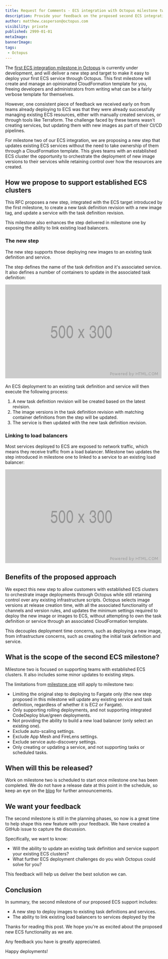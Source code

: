 ```yaml
---
title: Request for Comments - ECS integration with Octopus milestone two
description: Provide your feedback on the proposed second ECS integration milestone in Octopus
author: matthew.casperson@octopus.com
visibility: private
published: 2999-01-01
metaImage: 
bannerImage: 
tags:
 - Octopus
---
```


The [first ECS integration milestone in Octopus](https://octopus.com/blog/rfc-ecs-integration-with-octopus) is currently under development, and will deliver a new step and target to make it easy to deploy your first ECS service through Octopus. This first milestone will create and manage an opinionated CloudFormation template for you, freeing developers and administrators from writing what can be a fairly verbose template for themselves.

However, one consistent piece of feedback we received early on from teams already deploying to ECS was that they were already successfully managing existing ECS resources, either with manually created services, or through tools like Terraform. The challenge faced by these teams wasn't creating services, but updating them with new images as part of their CI/CD pipelines.

For milestone two of our ECS integration, we are proposing a new step that updates existing ECS services without the need to take ownership of them through a CloudFormation template. This gives teams with an established ECS cluster the opportunity to orchestrate the deployment of new image versions to their services while retaining control over how the resources are created.

## How we propose to support established ECS clusters

This RFC proposes a new step, integrated with the ECS target introduced by the first milestone, to create a new task definition revision with a new image tag, and update a service with the task definition revision.

This milestone also enhances the step delivered in milestone one by exposing the ability to link existing load balancers.

### The new step

The new step supports those deploying new images to an existing task definition and service.

The step defines the name of the task definition and it's associated service. It also defines a number of containers to update in the associated task definition:

![](stepmockup.png)

An ECS deployment to an existing task definition and service will then execute the following process:

1. A new task definition revision will be created based on the latest revision.
2. The image versions in the task definition revision with matching container definitions from the step will be updated.
3. The service is then updated with the new task definition revision.

### Linking to load balancers

Most services deployed to ECS are exposed to network traffic, which means they receive traffic from a load balancer. Milestone two updates the step introduced in milestone one to linked to a service to an existing load balancer:

![](loadbalancermockup.png)

## Benefits of the proposed approach

We expect this new step to allow customers with established ECS clusters to orchestrate image deployments through Octopus while still retaining control over any existing infrastructure scripts. Octopus selects image versions at release creation time, with all the associated functionality of channels and version rules, and updates the minimum settings required to deploy the new image or images to ECS, without attempting to own the task definition or service through an associated CloudFormation template.

This decouples deployment time concerns, such as deploying a new image, from infrastructure concerns, such as creating the initial task definition and service.

## What is the scope of the second ECS milestone?

Milestone two is focused on supporting teams with established ECS clusters. It also includes some minor updates to existing steps.

The limitations from [milestone one](https://octopus.com/blog/rfc-ecs-integration-with-octopus#what-is-the-scope-of-the-first-ecs-milestone) still apply to milestone two:

* Limiting the original step to deploying to Fargate only (the new step proposed in this milestone will update any existing service and task definition, regardless of whether it is EC2 or Fargate).
* Only supporting rolling deployments, and not supporting integrated CodeDeploy blue/green deployments.
* Not providing the ability to build a new load balancer (only select an existing one).
* Exclude auto-scaling settings.
* Exclude App Mesh and FireLens settings.
* Exclude service auto-discovery settings.
* Only creating or updating a service, and not supporting tasks or scheduled tasks.

## When will this be released?

Work on milestone two is scheduled to start once milestone one has been completed. We do not have a release date at this point in the schedule, so keep an eye on the [blog](https://octopus.com/blog/) for further announcements.

## We want your feedback

The second milestone is still in the planning phases, so now is a great time to help shape this new feature with your feedback. We have created a GitHub issue to capture the discussion.

Specifically, we want to know:

* Will the ability to update an existing task definition and service support your existing ECS clusters?
* What further ECS deployment challenges do you wish Octopus could solve for you?

This feedback will help us deliver the best solution we can.

## Conclusion

In summary, the second milestone of our proposed ECS support includes:

* A new step to deploy images to existing task definitions and services.
* The ability to link existing load balancers to services deployed by the

Thanks for reading this post. We hope you're as excited about the proposed new ECS functionality as we are.

Any feedback you have is greatly appreciated.

Happy deployments!